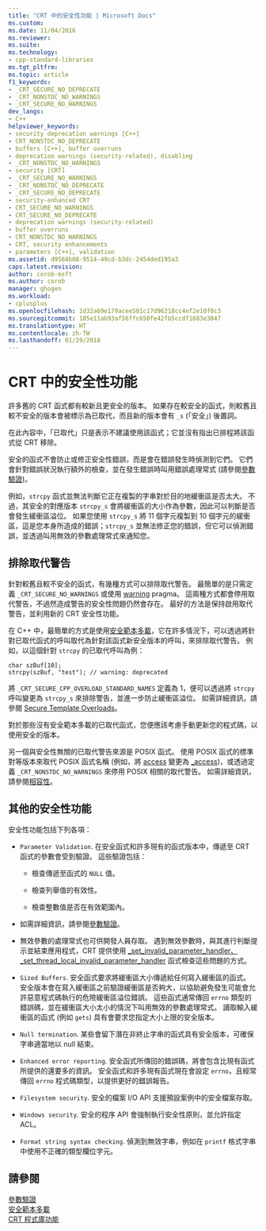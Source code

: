 ```yaml
---
title: "CRT 中的安全性功能 | Microsoft Docs"
ms.custom: 
ms.date: 11/04/2016
ms.reviewer: 
ms.suite: 
ms.technology:
- cpp-standard-libraries
ms.tgt_pltfrm: 
ms.topic: article
f1_keywords:
- _CRT_SECURE_NO_DEPRECATE
- _CRT_NONSTDC_NO_WARNINGS
- _CRT_SECURE_NO_WARNINGS
dev_langs:
- C++
helpviewer_keywords:
- security deprecation warnings [C++]
- CRT_NONSTDC_NO_DEPRECATE
- buffers [C++], buffer overruns
- deprecation warnings (security-related), disabling
- _CRT_NONSTDC_NO_WARNINGS
- security [CRT]
- _CRT_SECURE_NO_WARNINGS
- _CRT_NONSTDC_NO_DEPRECATE
- _CRT_SECURE_NO_DEPRECATE
- security-enhanced CRT
- CRT_SECURE_NO_WARNINGS
- CRT_SECURE_NO_DEPRECATE
- deprecation warnings (security-related)
- buffer overruns
- CRT_NONSTDC_NO_WARNINGS
- CRT, security enhancements
- parameters [C++], validation
ms.assetid: d9568b08-9514-49cd-b3dc-2454ded195a3
caps.latest.revision: 
author: corob-msft
ms.author: corob
manager: ghogen
ms.workload:
- cplusplus
ms.openlocfilehash: 1d32a69e179acee501c17d96218cc4ef2e10f0c3
ms.sourcegitcommit: 185e11ab93af56ffc650fe42fb5ccdf1683e3847
ms.translationtype: HT
ms.contentlocale: zh-TW
ms.lasthandoff: 01/29/2018
---
```

# <a name="security-features-in-the-crt"></a>CRT 中的安全性功能
許多舊的 CRT 函式都有較新且更安全的版本。 如果存在較安全的函式，則較舊且較不安全的版本會被標示為已取代，而且新的版本會有 `_s` (「安全」) 後置詞。  
  
 在此內容中，「已取代」只是表示不建議使用該函式；它並沒有指出已排程將該函式從 CRT 移除。  
  
 安全的函式不會防止或修正安全性錯誤，而是會在錯誤發生時偵測到它們。 它們會針對錯誤狀況執行額外的檢查，並在發生錯誤時叫用錯誤處理常式 (請參閱[參數驗證](../c-runtime-library/parameter-validation.md))。  
  
 例如，`strcpy` 函式並無法判斷它正在複製的字串對於目的地緩衝區是否太大。 不過，其安全的對應版本 `strcpy_s` 會將緩衝區的大小作為參數，因此可以判斷是否會發生緩衝區溢位。 如果您使用 `strcpy_s` 將 11 個字元複製到 10 個字元的緩衝區，這是您本身所造成的錯誤；`strcpy_s` 並無法修正您的錯誤，但它可以偵測錯誤，並透過叫用無效的參數處理常式來通知您。  
  
## <a name="eliminating-deprecation-warnings"></a>排除取代警告  
 針對較舊且較不安全的函式，有幾種方式可以排除取代警告。 最簡單的是只需定義 `_CRT_SECURE_NO_WARNINGS` 或使用 [warning](../preprocessor/warning.md) pragma。 這兩種方式都會停用取代警告，不過然造成警告的安全性問題仍然會存在。 最好的方法是保持啟用取代警告，並利用新的 CRT 安全性功能。  
  
 在 C++ 中，最簡單的方式是使用[安全範本多載](../c-runtime-library/secure-template-overloads.md)，它在許多情況下，可以透過將針對已取代函式的呼叫取代為針對該函式新安全版本的呼叫，來排除取代警告。 例如，以這個針對 `strcpy` 的已取代呼叫為例：  
  
```  
char szBuf[10];   
strcpy(szBuf, "test"); // warning: deprecated   
```  
  
 將 `_CRT_SECURE_CPP_OVERLOAD_STANDARD_NAMES` 定義為 1，便可以透過將 `strcpy` 呼叫變更為 `strcpy_s` 來排除警告，並進一步防止緩衝區溢位。 如需詳細資訊，請參閱 [Secure Template Overloads](../c-runtime-library/secure-template-overloads.md)。  
  
 對於那些沒有安全範本多載的已取代函式，您便應該考慮手動更新您的程式碼，以使用安全的版本。  
  
 另一個與安全性無關的已取代警告來源是 POSIX 函式。 使用 POSIX 函式的標準對等版本來取代 POSIX 函式名稱 (例如，將 [access](../c-runtime-library/reference/access-crt.md) 變更為 [_access](../c-runtime-library/reference/access-waccess.md))，或透過定義 `_CRT_NONSTDC_NO_WARNINGS` 來停用 POSIX 相關的取代警告。 如需詳細資訊，請參閱[相容性](compatibility.md)。  
  
## <a name="additional-security-features"></a>其他的安全性功能  
 安全性功能包括下列各項：  
  
-   `Parameter Validation`. 在安全函式和許多現有的函式版本中，傳遞至 CRT 函式的參數會受到驗證。 這些驗證包括：  
  
    -   檢查傳遞至函式的 `NULL` 值。  
  
    -   檢查列舉值的有效性。  
  
    -   檢查整數值是否在有效範圍內。  
  
-   如需詳細資訊，請參閱[參數驗證](../c-runtime-library/parameter-validation.md)。  
  
-   無效參數的處理常式也可供開發人員存取。 遇到無效參數時，與其進行判斷提示並結束應用程式，CRT 提供使用 [_set_invalid_parameter_handler、_set_thread_local_invalid_parameter_handler](../c-runtime-library/reference/set-invalid-parameter-handler-set-thread-local-invalid-parameter-handler.md) 函式檢查這些問題的方式。  
  
-   `Sized Buffers`. 安全函式要求將緩衝區大小傳遞給任何寫入緩衝區的函式。 安全版本會在寫入緩衝區之前驗證緩衝區是否夠大，以協助避免發生可能會允許惡意程式碼執行的危險緩衝區溢位錯誤。 這些函式通常傳回 `errno` 類型的錯誤碼，並在緩衝區大小太小的情況下叫用無效的參數處理常式。 讀取輸入緩衝區的函式 (例如 `gets`) 具有會要求您指定大小上限的安全版本。  
  
-   `Null termination`. 某些會留下潛在非終止字串的函式具有安全版本，可確保字串適當地以 null 結束。  
  
-   `Enhanced error reporting`. 安全函式所傳回的錯誤碼，將會包含比現有函式所提供的還要多的資訊。 安全函式和許多現有函式現在會設定 `errno`，且經常傳回 `errno` 程式碼類型，以提供更好的錯誤報告。  
  
-   `Filesystem security`. 安全的檔案 I/O API 支援預設案例中的安全檔案存取。  
  
-   `Windows security`. 安全的程序 API 會強制執行安全性原則，並允許指定 ACL。  
  
-   `Format string syntax checking`. 偵測到無效字串，例如在 `printf` 格式字串中使用不正確的類型欄位字元。  
  
## <a name="see-also"></a>請參閱  
 [參數驗證](../c-runtime-library/parameter-validation.md)   
 [安全範本多載](../c-runtime-library/secure-template-overloads.md)   
 [CRT 程式庫功能](../c-runtime-library/crt-library-features.md)